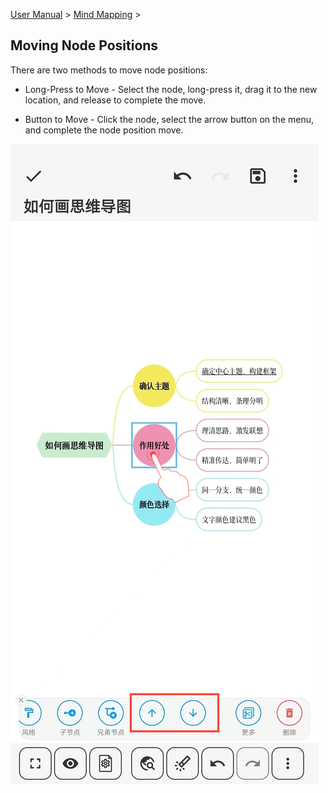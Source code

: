 [User Manual](/dragonnest/drawnote/manual/en) > [Mind Mapping](/dragonnest/drawnote/manual/en/mind_mapping) >

Moving Node Positions
---

There are two methods to move node positions:

- Long-Press to Move - Select the node, long-press it, drag it to the new location, and release to complete the move.

- Button to Move - Click the node, select the arrow button on the menu, and complete the node position move.

![Move Node Positions](imgs/move_node_position.png)
